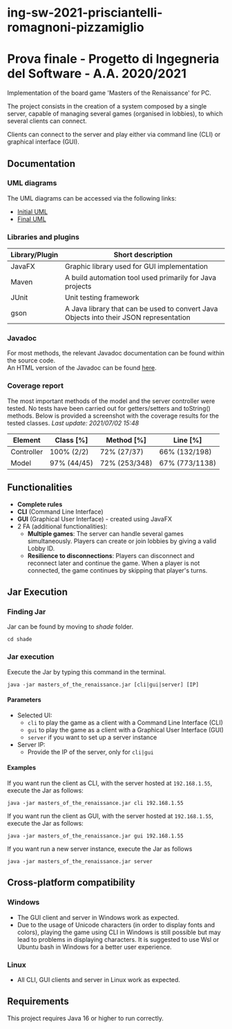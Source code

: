 # ing-sw-2021-prisciantelli-romagnoni-pizzamiglio

# Prova finale - Progetto di Ingegneria del Software - A.A. 2020/2021

Implementation of the board game 'Masters of the Renaissance' for PC.

The project consists in the creation of a system composed by a single server, capable of managing several games (organised in lobbies), to which several clients can connect.

Clients can connect to the server and play either via command line (CLI) or graphical interface (GUI).

## Documentation

### UML diagrams

The UML diagrams can be accessed via the following links:

- [Initial UML](https://github.com/priscia99/ing-sw-2021-prisciantelli-romagnoni-pizzamiglio/tree/master/resources/uml/initial)
- [Final UML](https://github.com/priscia99/ing-sw-2021-prisciantelli-romagnoni-pizzamiglio/tree/master/resources/uml/final/)

### Libraries and plugins

| Library/Plugin  | Short description |
| ------------- | ------------- |
| JavaFX  | Graphic library used for GUI implementation |
| Maven  |  A build automation tool used primarily for Java projects |
| JUnit  | Unit testing framework |
| gson | A Java library that can be used to convert Java Objects into their JSON representation |

### Javadoc

For most methods, the relevant Javadoc documentation can be found within the source code.<br/>
An HTML version of the Javadoc can be found [here](https://github.com/priscia99/ing-sw-2021-prisciantelli-romagnoni-pizzamiglio/blob/master/resources/javadoc/).

### Coverage report

The most important methods of the model and the server controller were tested. 
No tests have been carried out for getters/setters and toString() methods.
Below is provided a screenshot with the coverage results for the tested classes.
*Last update: 2021/07/02 15:48*

| Element  | Class [%] | Method [%] | Line [%] |
| ------------- | ------------- | ------------- | ------------- |
| Controller  | 100% (2/2) | 72% (27/37) | 66% (132/198) |
| Model  | 97%  (44/45) | 72% (253/348) | 67% (773/1138) |

## Functionalities

- **Complete rules**
- **CLI** (Command Line Interface)
- **GUI** (Graphical User Interface) - created using JavaFX
- 2 FA (additional functionalities):
  - **Multiple games**: 
    The server can handle several games simultaneously. Players can create or join lobbies by giving a valid Lobby ID.
  - **Resilience to disconnections**: Players can disconnect and reconnect later and continue the game. When a player is not connected, the game continues by skipping that player's turns.

## Jar Execution

### Finding Jar

Jar can be found by moving to *shade* folder.

```
cd shade
```

### Jar execution

Execute the Jar by typing this command in the terminal.

```
java -jar masters_of_the_renaissance.jar [cli|gui|server] [IP]
```

#### Parameters
- Selected UI:
    - ```cli``` to play the game as a client with a Command Line Interface (CLI)
    - ```gui``` to play the game as a client with a Graphical User Interface (GUI)
    - ```server``` if you want to set up a server instance
- Server IP:
    - Provide the IP of the server, only for ```cli|gui```

#### Examples

If you want run the client as CLI, with the server hosted at ```192.168.1.55```, execute the Jar as follows:

```java -jar masters_of_the_renaissance.jar cli 192.168.1.55```

If you want run the client as GUI, with the server hosted at ```192.168.1.55```, execute the Jar as follows:

```java -jar masters_of_the_renaissance.jar gui 192.168.1.55```

If you want run a new server instance, execute the Jar as follows

```java -jar masters_of_the_renaissance.jar server```
    
## Cross-platform compatibility

### Windows

- The GUI client and server in Windows work as expected.
- Due to the usage of Unicode characters (in order to display fonts and colors), playing the game using CLI in Windows is still possible but may lead to problems in displaying characters.
  It is suggested to use Wsl or Ubuntu bash in Windows for a better user experience.
  
### Linux

- All CLI, GUI clients and server in Linux work as expected.

## Requirements

This project requires Java 16 or higher to run correctly.

    
